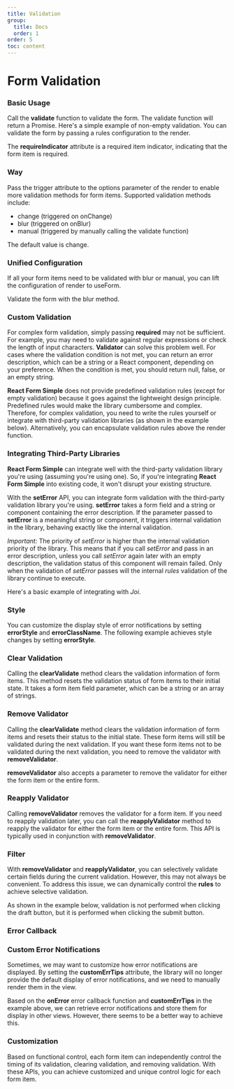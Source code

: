 ```yaml
---
title: Validation
group:
  title: Docs
  order: 1
order: 5
toc: content
---
```


# Form Validation

### <Mdh>Basic Usage</Mdh>

Call the **validate** function to validate the form. The validate function will return a Promise. Here's a simple example of non-empty validation. You can validate the form by passing a rules configuration to the render.

The **requireIndicator** attribute is a required item indicator, indicating that the form item is required.

<code src="../demos/vaild/_basic.tsx"></code>

### <Mdh>Way</Mdh>

Pass the trigger attribute to the options parameter of the render to enable more validation methods for form items. Supported validation methods include:

- change (triggered on onChange)
- blur (triggered on onBlur)
- manual (triggered by manually calling the validate function)

The default value is change.
<code src="../demos/vaild/_trigger.tsx"></code>

### <Mdh>Unified Configuration</Mdh>

If all your form items need to be validated with blur or manual, you can lift the configuration of render to useForm.

Validate the form with the blur method.

<code src="../demos/vaild/_trigger_config.tsx"></code>

### <Mdh>Custom Validation</Mdh>

For complex form validation, simply passing **required** may not be sufficient. For example, you may need to validate against regular expressions or check the length of input characters. **Validator** can solve this problem well. For cases where the validation condition is not met, you can return an error description, which can be a string or a React component, depending on your preference. When the condition is met, you should return null, false, or an empty string.

**React Form Simple** does not provide predefined validation rules (except for empty validation) because it goes against the lightweight design principle. Predefined rules would make the library cumbersome and complex. Therefore, for complex validation, you need to write the rules yourself or integrate with third-party validation libraries (as shown in the example below). Alternatively, you can encapsulate validation rules above the render function.

<code src="../demos/vaild/_custom.tsx"></code>

### <Mdh>Integrating Third-Party Libraries</Mdh>

**React Form Simple** can integrate well with the third-party validation library you're using (assuming you're using one). So, if you're integrating **React Form Simple** into existing code, it won't disrupt your existing structure.

With the **setError** API, you can integrate form validation with the third-party validation library you're using. **setError** takes a form field and a string or component containing the error description. If the parameter passed to **setError** is a meaningful string or component, it triggers internal validation in the library, behaving exactly like the internal validation.

_Important:_ The priority of _setError_ is higher than the internal validation priority of the library. This means that if you call _setError_ and pass in an error description, unless you call _setError_ again later with an empty description, the validation status of this component will remain failed. Only when the validation of _setError_ passes will the internal _rules_ validation of the library continue to execute.

Here's a basic example of integrating with _Joi_.

<code src="../demos/vaild/_integration.tsx"></code>

### <Mdh>Style</Mdh>

You can customize the display style of error notifications by setting **errorStyle** and **errorClassName**. The following example achieves style changes by setting **errorStyle**.

<code src="../demos/vaild/_error_style.tsx"></code>

### <Mdh>Clear Validation</Mdh>

Calling the **clearValidate** method clears the validation information of form items. This method resets the validation status of form items to their initial state. It takes a form item field parameter, which can be a string or an array of strings.

<code src="../demos/vaild/_clearValidate.tsx"></code>

### <Mdh>Remove Validator</Mdh>

Calling the **clearValidate** method clears the validation information of form items and resets their status to the initial state. These form items will still be validated during the next validation. If you want these form items not to be validated during the next validation, you need to remove the validator with **removeValidator**.

**removeValidator** also accepts a parameter to remove the validator for either the form item or the entire form.
<code src="../demos/vaild/_removeValidator.tsx"></code>

### <Mdh>Reapply Validator</Mdh>

Calling **removeValidator** removes the validator for a form item. If you need to reapply validation later, you can call the **reapplyValidator** method to reapply the validator for either the form item or the entire form. This API is typically used in conjunction with **removeValidator**.

<code src="../demos/vaild/_reapplyValidator.tsx"></code>

### <Mdh>Filter</Mdh>

With **removeValidator** and **reapplyValidator**, you can selectively validate certain fields during the current validation. However, this may not always be convenient. To address this issue, we can dynamically control the **rules** to achieve selective validation.

As shown in the example below, validation is not performed when clicking the draft button, but it is performed when clicking the submit button.
<code src="../demos/vaild/_rules_select.tsx"></code>

### <Mdh>Error Callback</Mdh>

<code src="../demos/vaild/_callback.tsx"></code>

### <Mdh>Custom Error Notifications</Mdh>

Sometimes, we may want to customize how error notifications are displayed. By setting the **customErrTips** attribute, the library will no longer provide the default display of error notifications, and we need to manually render them in the view.

Based on the **onError** error callback function and **customErrTips** in the example above, we can retrieve error notifications and store them for display in other views. However, there seems to be a better way to achieve this.

<code src="../demos/vaild/_custom_tips.tsx"></code>

### <Mdh version="1.5.1">Customization</Mdh>

Based on functional control, each form item can independently control the timing of its validation, clearing validation, and removing validation. With these APIs, you can achieve customized and unique control logic for each form item.

<code src="../demos/vaild/_moment.tsx"></code>
